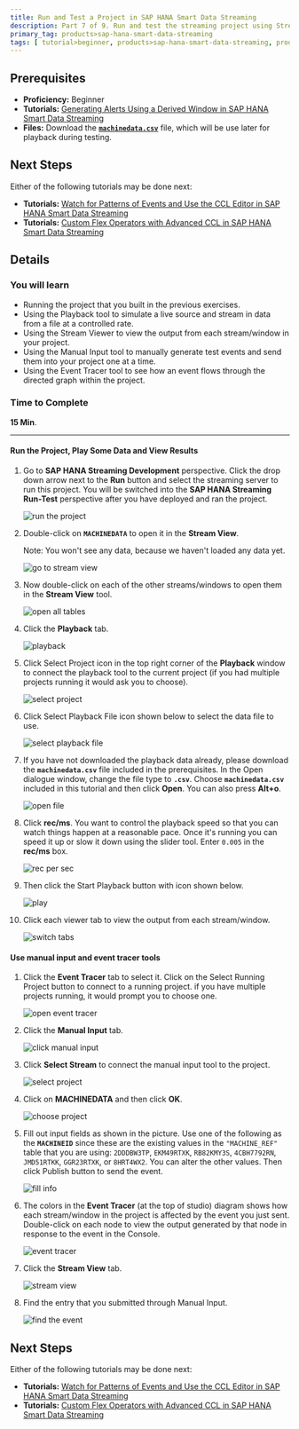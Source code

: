 ```yaml
---
title: Run and Test a Project in SAP HANA Smart Data Streaming
description: Part 7 of 9. Run and test the streaming project using Stream View, Manual Input, and Event Tracer tools.
primary_tag: products>sap-hana-smart-data-streaming
tags: [ tutorial>beginner, products>sap-hana-smart-data-streaming, products>sap-hana-studio ]
---
```

## Prerequisites  
 - **Proficiency:** Beginner
 - **Tutorials:** [Generating Alerts Using a Derived Window in SAP HANA Smart Data Streaming](http://www.sap.com/developer/tutorials/sds-part6-alerts.html)
 - **Files:** Download the [**`machinedata.csv`**](machinedata.csv) file, which will be use later for playback during testing.

## Next Steps
Either of the following tutorials may be done next:
 - **Tutorials:** [Watch for Patterns of Events and Use the CCL Editor in SAP HANA Smart Data Streaming](http://www.sap.com/developer/tutorials/sds-part8-patterns.html)
 - **Tutorials:** [Custom Flex Operators with Advanced CCL in SAP HANA Smart Data Streaming](http://www.sap.com/developer/tutorials/sds-part9-flex-operators.html)

## Details
### You will learn  
 - Running the project that you built in the previous exercises.
 - Using the Playback tool to simulate a live source and stream in data from a file at a controlled rate.
 - Using the Stream Viewer to view the output from each stream/window in your project.
 - Using the Manual Input tool to manually generate test events and send them into your project one at a time.
 - Using the Event Tracer tool to see how an event flows through the directed graph within the project.

### Time to Complete
**15 Min**.

---

#### Run the Project, Play Some Data and View Results

1. Go to **SAP HANA Streaming Development** perspective. Click the drop down arrow next to the **Run** button and select the streaming server to run this project. You will be switched into the **SAP HANA Streaming Run-Test** perspective after you have deployed and ran the project.

    ![run the project](runandplay/1-runtheproject.png)

2. Double-click on **`MACHINEDATA`** to open it in the **Stream View**.

    Note: You won't see any data, because we haven't loaded any data yet.

    ![go to stream view](runandplay/2-gotostreamview.png)

3. Now double-click on each of the other streams/windows to open them in the **Stream View** tool.

    ![open all tables](runandplay/3-openalltables.png)

4. Click the **Playback** tab.

    ![playback](runandplay/4-playback.png)

5. Click Select Project icon in the top right corner of the **Playback** window to connect the playback tool to the current project (if you had multiple projects running it would ask you to choose).

    ![select project](runandplay/5-selectproject.png)

6. Click Select Playback File icon shown below to select the data file to use.

    ![select playback file](runandplay/6-selectplaybackfile.png)

7. If you have not downloaded the playback data already, please download the **`machinedata.csv`** file included in the prerequisites. In the Open dialogue window, change the file type to **`.csv`**. Choose **`machinedata.csv`** included in this tutorial and then click **Open**. You can also press **Alt+o**.

    ![open file](runandplay/7-openfile.png)

8.  Click **rec/ms**. You want to control the playback speed so that you can watch things happen at a reasonable pace. Once it's running you can speed it up or slow it down using the slider tool. Enter `0.005` in the **rec/ms** box.

    ![rec per sec](runandplay/8-recpersec.png)

9. Then click the Start Playback button with icon shown below.

    ![play](runandplay/9-play.png)

10. Click each viewer tab to view the output from each stream/window.

    ![switch tabs](runandplay/10-switchtabs.png)

#### Use manual input and event tracer tools

1. Click the **Event Tracer** tab to select it. Click on the Select Running Project button to connect to a running project. if you have multiple projects running, it would prompt you to choose one.

    ![open event tracer](manualinput/1-openeventtracer.png)

2. Click the **Manual Input** tab.

    ![click manual input](manualinput/2-clickmanualinput.png)

3. Click **Select Stream** to connect the manual input tool to the project.

    ![select project](manualinput/3-selectproject.png)

4. Click on **MACHINEDATA** and then click **OK**.

    ![choose project](manualinput/4-chooseproject.png)

5. Fill out input fields as shown in the picture. Use one of the following as the **`MACHINEID`** since these are the existing values in the `"MACHINE_REF"` table that you are using: `2DDDBW3TP`, `EKM49RTXK`, `RB82KMY3S`, `4CBH7792RN`, `JMD51RTKK`, `GGR23RTXK`, or `8HRT4WX2`. You can alter the other values. Then click Publish button to send the event.

    ![fill info](manualinput/5-fillinfo.png)

6. The colors in the **Event Tracer** (at the top  of studio) diagram shows how each stream/window in the project is affected by the event you just sent. Double-click on each node to view the output generated by that node in response to the event in the Console.

    ![event tracer](manualinput/6-eventtracer.png)

7. Click the **Stream View** tab.

    ![stream view](manualinput/7-streamview.png)

8. Find the entry that you submitted through Manual Input.

    ![find the event](manualinput/8-findtheevent.png)


## Next Steps
Either of the following tutorials may be done next:
 - **Tutorials:** [Watch for Patterns of Events and Use the CCL Editor in SAP HANA Smart Data Streaming](http://www.sap.com/developer/tutorials/sds-part8-patterns.html)
 - **Tutorials:** [Custom Flex Operators with Advanced CCL in SAP HANA Smart Data Streaming](http://www.sap.com/developer/tutorials/sds-part9-flex-operators.html)
